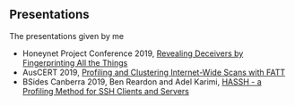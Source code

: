 ## Presentations

The presentations given by me

- Honeynet Project Conference 2019, [Revealing Deceivers by Fingerprinting All the Things](https://austria2019.honeynet.org/speakers.html#adel-karimi)
- AusCERT 2019, [Profiling and Clustering Internet-Wide Scans with FATT](AusCERT2019-Profiling_and_Clustering_Internet-Wide_Scans_with_FATT.pdf)
- BSides Canberra 2019, Ben Reardon and Adel Karimi, [HASSH - a Profiling Method for SSH Clients and Servers](https://github.com/benjeems/Presentations/blob/master/BSides%202019%20%20-%20HASSH%20-%20a%20Profiling%20Method%20for%20SSH%20Clients%20and%20Servers.pdf)

